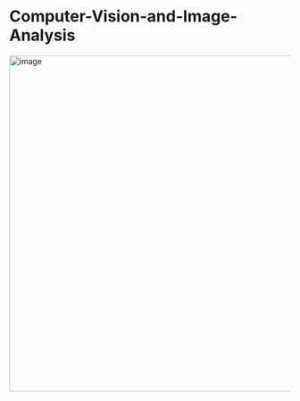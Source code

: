 # Computer-Vision-and-Image-Analysis

<img width="602" alt="image" src="https://github.com/user-attachments/assets/94077524-4ea3-41ff-943c-624dd59905f0">
